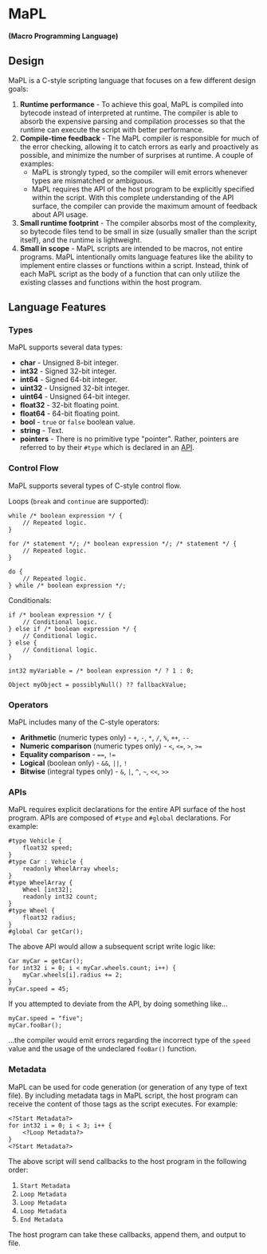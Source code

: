# MaPL
**(Macro Programming Language)**

## Design
MaPL is a C-style scripting language that focuses on a few different design goals:

1. **Runtime performance** - To achieve this goal, MaPL is compiled into bytecode instead of interpreted at runtime. The compiler is able to absorb the expensive parsing and compilation processes so that the runtime can execute the script with better performance.
1. **Compile-time feedback** - The MaPL compiler is responsible for much of the error checking, allowing it to catch errors as early and proactively as possible, and minimize the number of surprises at runtime. A couple of examples:
    * MaPL is strongly typed, so the compiler will emit errors whenever types are mismatched or ambiguous.
    * MaPL requires the API of the host program to be explicitly specified within the script. With this complete understanding of the API surface, the compiler can provide the maximum amount of feedback about API usage.
1. **Small runtime footprint** - The compiler absorbs most of the complexity, so bytecode files tend to be small in size (usually smaller than the script itself), and the runtime is lightweight.
1. **Small in scope** - MaPL scripts are intended to be macros, not entire programs. MaPL intentionally omits language features like the ability to implement entire classes or functions within a script. Instead, think of each MaPL script as the body of a function that can only utilize the existing classes and functions within the host program.

## Language Features

### Types
MaPL supports several data types:

* **char** - Unsigned 8-bit integer.
* **int32** - Signed 32-bit integer.
* **int64** - Signed 64-bit integer.
* **uint32** - Unsigned 32-bit integer.
* **uint64** - Unsigned 64-bit integer.
* **float32** - 32-bit floating point.
* **float64** - 64-bit floating point.
* **bool** - `true` or `false` boolean value.
* **string** - Text.
* **pointers** - There is no primitive type "pointer". Rather, pointers are referred to by their `#type` which is declared in an [API](#APIs).

### Control Flow
MaPL supports several types of C-style control flow.

Loops (`break` and `continue` are supported):

```
while /* boolean expression */ {
    // Repeated logic.
}
```
```
for /* statement */; /* boolean expression */; /* statement */ {
    // Repeated logic.
}
```
```
do {
    // Repeated logic.
} while /* boolean expression */;
```

Conditionals:
```
if /* boolean expression */ {
    // Conditional logic.
} else if /* boolean expression */ {
    // Conditional logic.
} else {
    // Conditional logic.
}
```
```
int32 myVariable = /* boolean expression */ ? 1 : 0;
```
```
Object myObject = possiblyNull() ?? fallbackValue;
```
### Operators
MaPL includes many of the C-style operators:

* **Arithmetic** (numeric types only) - `+`, `-`, `*`, `/`, `%`, `++`, `--`
* **Numeric comparison** (numeric types only) - `<`, `<=`, `>`, `>=`
* **Equality comparison** - `==`, `!=`
* **Logical** (boolean only) - `&&`, `||`, `!`
* **Bitwise** (integral types only) - `&`, `|`, `^`, `~`, `<<`, `>>`

### APIs
MaPL requires explicit declarations for the entire API surface of the host program. APIs are composed of `#type` and `#global` declarations. For example:
```
#type Vehicle {
    float32 speed;
}
#type Car : Vehicle {
    readonly WheelArray wheels;
}
#type WheelArray {
    Wheel [int32];
    readonly int32 count;
}
#type Wheel {
    float32 radius;
}
#global Car getCar();
```
The above API would allow a subsequent script write logic like:
```
Car myCar = getCar();
for int32 i = 0; i < myCar.wheels.count; i++) {
    myCar.wheels[i].radius += 2;
}
myCar.speed = 45;
```
If you attempted to deviate from the API, by doing something like...
```
myCar.speed = "five";
myCar.fooBar();
```
...the compiler would emit errors regarding the incorrect type of the `speed` value and the usage of the undeclared `fooBar()` function.

### Metadata
MaPL can be used for code generation (or generation of any type of text file). By including metadata tags in MaPL script, the host program can receive the content of those tags as the script executes. For example:
```
<?Start Metadata?>
for int32 i = 0; i < 3; i++ {
    <?Loop Metadata?>
}
<?Start Metadata?>
```
The above script will send callbacks to the host program in the following order:

1. `Start Metadata`
1. `Loop Metadata`
1. `Loop Metadata`
1. `Loop Metadata`
1. `End Metadata`

The host program can take these callbacks, append them, and output to file.
